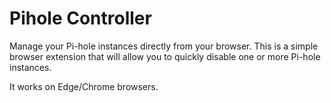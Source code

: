 # Pihole Controller
Manage your Pi-hole instances directly from your browser.
This is a simple browser extension that will allow you to quickly disable one or more Pi-hole instances.

It works on Edge/Chrome browsers.
